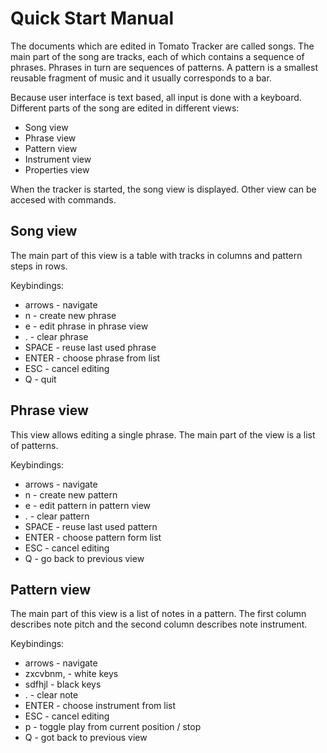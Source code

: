 Quick Start Manual
==================

The documents which are edited in Tomato Tracker are called songs. The main
part of the song are tracks, each of which contains a sequence of phrases.
Phrases in turn are sequences of patterns. A pattern is a smallest reusable
fragment of music and it usually corresponds to a bar.

Because user interface is text based, all input is done with a keyboard.
Different parts of the song are edited in different views:
* Song view
* Phrase view
* Pattern view
* Instrument view
* Properties view

When the tracker is started, the song view is displayed. Other view can be
accesed with commands.

Song view
---------

The main part of this view is a table with tracks in columns and pattern steps
in rows.

Keybindings:
* arrows - navigate
* n - create new phrase
* e - edit phrase in phrase view
* . - clear phrase
* SPACE - reuse last used phrase
* ENTER - choose phrase from list
* ESC - cancel editing
* Q - quit

Phrase view
-----------

This view allows editing a single phrase. The main part of the view is a list
of patterns.

Keybindings:
* arrows - navigate
* n - create new pattern
* e - edit pattern in pattern view
* . - clear pattern
* SPACE - reuse last used pattern
* ENTER - choose pattern form list
* ESC - cancel editing
* Q - go back to previous view

Pattern view
------------

The main part of this view is a list of notes in a pattern. The first column
describes note pitch and the second column describes note instrument.

Keybindings:
* arrows - navigate
* zxcvbnm, - white keys
* sdfhjl - black keys
* . - clear note
* ENTER - choose instrument from list
* ESC - cancel editing
* p - toggle play from current position / stop
* Q - got back to previous view

